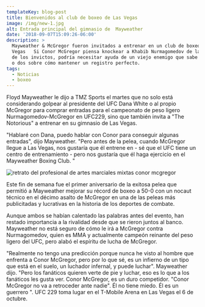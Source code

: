 ```yaml
---
templateKey: blog-post
title: Bienvenidos al club de boxeo de Las Vegas
image: /img/new-1.jpg
alt: Entrada principal del gimnasio de  Mayweather
date: '2018-09-07T15:09:26-06:00'
description: >
  Mayweather & McGregor fueron invitados a entrenar en un club de boxeo en Las
  Vegas   Si Conor McGregor piensa knockear a Khabib Nurmagomedov de las filas
  de los invictos, podría necesitar ayuda de un viejo enemigo que sabe una cosa
  o dos sobre cómo mantener un registro perfecto.
tags:
  - Noticias
  - boxeo
---
```

 Floyd Mayweather le dijo a TMZ Sports el martes que no solo está considerando golpear al presidente del UFC Dana White o al propio McGregor para comprar entradas para el campeonato de peso ligero Nurmagomedov-McGregor en UFC229, sino que también invita a "The Notorious" a entrenar en su gimnasio de Las Vegas. 

"Hablaré con Dana, puedo hablar con Conor para conseguir algunas entradas", dijo Mayweather. "Pero antes de la pelea, cuando McGregor llegue a Las Vegas, nos gustaría que él entrene en - sé que el UFC tiene un centro de entrenamiento - pero nos gustaría que él haga ejercicio en el Mayweather Boxing Club. " 

![retrato del profesional de artes marciales mixtas conor mcgregor](/img/conor.jpg)

Este fin de semana fue el primer aniversario de la exitosa pelea que permitió a Mayweather mejorar su récord de boxeo a 50-0 con un nocaut técnico en el décimo asalto de McGregor en una de las peleas más publicitadas y lucrativas en la historia de los deportes de combate.

Aunque ambos se habían calentado las palabras antes del evento, han restado importancia a la rivalidad desde que se rieron juntos al banco. Mayweather no está seguro de cómo le irá a McGregor contra Nurmagomedov, quien es MMA y actualmente campeón reinante del peso ligero del UFC, pero alabó el espíritu de lucha de McGregor.

 "Realmente no tengo una predicción porque nunca he visto al hombre que enfrenta a Conor McGregor, pero por lo que sé, es un infierno de un tipo que está en el suelo, un luchador infernal, y puede luchar". Mayweather dijo. "Pero los fanáticos quieren verte de pie y luchar, eso es lo que a los fanáticos les gusta ver. Conor McGregor, es un duro competidor. "Conor McGregor no va a retroceder ante nadie". Él no tiene miedo. Él es un guerrero ". UFC 229 toma lugar en el T-Mobile Arena en Las Vegas el 6 de octubre.
